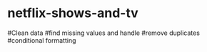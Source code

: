 # netflix-shows-and-tv
#Clean data
#find missing values and handle
#remove duplicates
#conditional formatting
